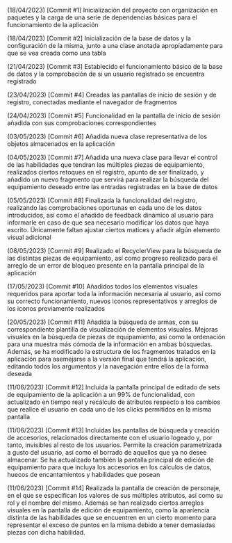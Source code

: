 (18/04/2023) [Commit #1] Inicialización del proyecto con organización en paquetes y la carga de una serie de dependencias básicas para el funcionamiento de la aplicación

(18/04/2023) [Commit #2] Inicialización de la base de datos y la configuración de la misma, junto a una clase anotada apropiadamente para que se vea creada como una tabla

(21/04/2023) [Commit #3] Establecido el funcionamiento básico de la base de datos y la comprobación de si un usuario registrado se encuentra registrado

(23/04/2023) [Commit #4] Creadas las pantallas de inicio de sesión y de registro, conectadas mediante el navegador de fragmentos

(24/04/2023) [Commit #5] Funcionalidad en la pantalla de inicio de sesión añadida con sus comprobaciones correspondientes

(03/05/2023) [Commit #6] Añadida nueva clase representativa de los objetos almacenados en la aplicación

(04/05/2023) [Commit #7] Añadida una nueva clase para llevar el control de las habilidades que tendran las múltiples piezas de equipamiento, realizados ciertos retoques en 
el registro, apunto de ser finalizado, y añadido un nuevo fragmento que servirá para realizar la búsqueda del equipamiento deseado entre las entradas registradas en la base
de datos

(05/05/2023) [Commit #8] Finalizada la funcionalidad del registro, realizando las comprobaciones oportunas en cada uno de los datos introducidos, así como el añadido de feedback
dinámico al usuario para informarle en caso de que sea necesario modificar los datos que haya escrito. Únicamente faltan ajustar ciertos matices y añadir algún elemento visual adicional

(08/05/2023) [Commit #9] Realizado el RecyclerView para la búsqueda de las distintas piezas de equipamiento, así como progreso realizado para el arreglo de un error de bloqueo presente en
la pantalla principal de la aplicación

(17/05/2023) [Commit #10] Añadidos todos los elementos visuales requeridos para aportar toda la información necesaria al usuario, así como su correcto funcionamiento, nuevos
iconos representativos y arreglos de los iconos previamente realizados

(20/05/2023) [Commit #11] Añadida la búsqueda de armas, con su correspondiente plantilla de visualización de elementos visuales. Mejoras visuales en la búsqueda de piezas
de equipamiento, así como la ordenación para una muestra más cómoda de la información en ambas búsquedas. Además, se ha modificado la estructura de los fragmentos tratados
en la aplicación para asemejarse a la versión final que tendrá la aplicación, editando todos los argumentos y la navegación entre ellos de la forma deseada

(11/06/2023) [Commit #12] Incluida la pantalla principal de editado de sets de equipamiento de la aplicación a un 99% de funcionalidad, con actualizado en tiempo real y recálculo
de atributos respecto a los cambios que realice el usuario en cada uno de los clicks permitidos en la misma pantalla

(11/06/2023) [Commit #13] Incluidas las pantallas de búsqueda y creación de accesorios, relacionados directamente con el usuario logeado y, por tanto, invisibles al resto de los usuarios.
Permite la creación parametrizada a gusto del usuario, así como el borrado de aquellos que ya no desee almacenar. Se ha actualizado también la pantalla principal de edición de equipamiento
para que incluya los accesorios en los cálculos de datos, huecos de encantamientos y habilidades que posean

(11/06/2023) [Commit #14] Realizada la pantalla de creación de personaje, en el que se especifican los valores de sus múltiples atributos, así como su rol y el nombre del mismo.
Además se han realizado ciertos arreglos visuales en la pantalla de edición de equipamiento, como la apariencia distinta de las habilidades que se encuentren en un cierto momento
para representar el exceso de puntos en la misma debido a tener demasiadas piezas con dicha habilidad. 